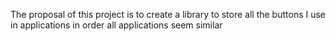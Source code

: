 The proposal of this project is to create a library to store all the buttons I use in applications in order all applications seem similar